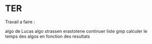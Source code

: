 # TER

Travail a faire :

algo de Lucas
algo strassen
erastotene
continuer liste gmp
calculer le temps des algos en fonction des resultats
